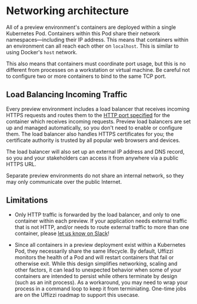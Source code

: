 # Networking architecture

All of a preview environment's containers are deployed within a single Kubernetes Pod. Containers within this Pod share their network namespaces—including their IP address. This means that containers within an environment can all reach each other on `localhost`. This is similar to using Docker's `host` network.

This also means that containers must coordinate port usage, but this is no different from processes on a workstation or virtual machine. Be careful not to configure two or more containers to bind to the same TCP port.

## Load Balancing Incoming Traffic

Every preview environment includes a load balancer that receives incoming HTTPS requests and routes them to the [HTTP port specified](https://docs.uffizzi.com/references/compose-spec/#ingress-required) for the container which receives incoming requests. Preview load balancers are set up and managed automatically, so you don't need to enable or configure them. The load balancer also handles HTTPS certificates for you; the certificate authority is trusted by all popular web browsers and devices.

The load balancer will also set up an external IP address and DNS record, so you and your stakeholders can access it from anywhere via a public HTTPS URL.

Separate preview environments do not share an internal network, so they may only communicate over the public Internet.

## Limitations

- Only HTTP traffic is forwarded by the load balancer, and only to one container within each preview. If your application needs external traffic that is not HTTP, and/or needs to route external traffic to more than one container, please [let us know on Slack](https://join.slack.com/t/uffizzi/shared_invite/zt-ffr4o3x0-J~0yVT6qgFV~wmGm19Ux9A)!  

- Since all containers in a preview deployment exist within a Kubernetes Pod, they necessarily share the same lifecycle. By default, Uffizzi monitors the health of a Pod and will restart containers that fail or otherwise exit. While this design simplifies networking, scaling and other factors, it can lead to unexpected behavior when some of your containers are intended to persist while others terminate by design (such as an init process). As a workaround, you may need to wrap your process in a command loop to keep it from terminiating. One-time jobs are on the Uffizzi roadmap to support this usecase.
